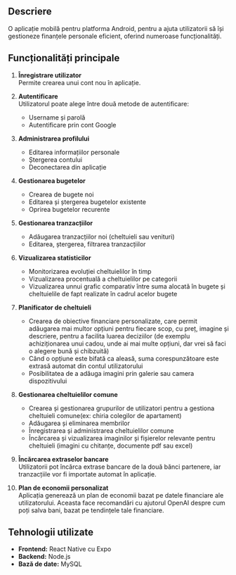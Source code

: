 ## Descriere

O aplicație mobilă pentru platforma Android, pentru a ajuta utilizatorii să își gestioneze finanțele personale eficient, oferind numeroase funcționalități.

## Funcționalități principale

1. **Înregistrare utilizator**  
   Permite crearea unui cont nou în aplicație.

2. **Autentificare**  
   Utilizatorul poate alege între două metode de autentificare:  
   - Username și parolă  
   - Autentificare prin cont Google

3. **Administrarea profilului**  
   - Editarea informațiilor personale  
   - Ștergerea contului  
   - Deconectarea din aplicație

4. **Gestionarea bugetelor**  
   - Crearea de bugete noi  
   - Editarea și ștergerea bugetelor existente  
   - Oprirea bugetelor recurente

5. **Gestionarea tranzacțiilor**  
   - Adăugarea tranzacțiilor noi (cheltuieli sau venituri)  
   - Editarea, ștergerea, filtrarea tranzacțiilor

6. **Vizualizarea statisticilor**  
   - Monitorizarea evoluției cheltuielilor în timp  
   - Vizualizarea procentuală a cheltuielilor pe categorii
   - Vizualizarea unnui grafic comparativ între suma alocată în bugete și cheltuielile de fapt realizate în cadrul acelor bugete

7. **Planificator de cheltuieli**  
   - Crearea de obiective financiare personalizate, care permit adăugarea mai multor opțiuni pentru fiecare scop, cu preț, imagine și descriere, pentru a facilita luarea deciziilor (de exemplu achiziționarea unui cadou, unde ai mai multe opțiuni, dar vrei să faci o alegere bună și chibzuită)
   - Când o opțiune este bifată ca aleasă, suma corespunzătoare este extrasă automat din contul utilizatorului
   - Posibilitatea de a adăuga imagini prin galerie sau camera dispozitivului

8. **Gestionarea cheltuielilor comune**  
   - Crearea și gestionarea grupurilor de utilizatori pentru a gestiona cheltuieli comune(ex: chiria colegilor de apartament)
   - Adăugarea și eliminarea membrilor  
   - Înregistrarea și administrarea cheltuielilor comune  
   - Încărcarea și vizualizarea imaginilor și fișierelor relevante pentru cheltuieli (imagini cu chitanțe, documente pdf sau excel)

9. **Încărcarea extraselor bancare**  
   Utilizatorii pot încărca extrase bancare de la două bănci partenere, iar tranzacțiile vor fi importate automat în aplicație.

10. **Plan de economii personalizat**  
    Aplicația generează un plan de economii bazat pe datele financiare ale utilizatorului. Aceasta face recomandări cu ajutorul OpenAI despre cum poți salva bani, bazat pe tendințele tale financiare.

## Tehnologii utilizate

- **Frontend:** React Native cu Expo
- **Backend:** Node.js
- **Bază de date:** MySQL

